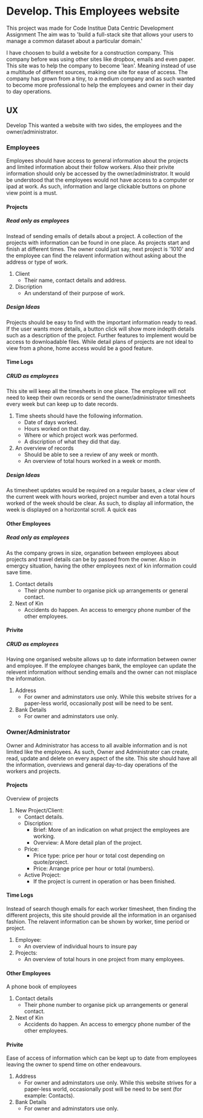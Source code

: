 # Develop. This Employees website #

This project was made for Code Institue Data Centric Development Assignment
The aim was to 'build a full-stack site that allows your users to manage a common dataset about a particular domain.'

I have choosen to build a website for a construction company. This company before was using other sites like dropbox, emails and even paper. This site was to help the company to become 'lean'. Meaning instead of use a multitude of different sources, making one site for ease of access.
The company has grown from a tiny, to a medium company and as such wanted to become more professional to help the employees and owner in their day to day operations.




## UX ##
Develop This wanted a website with two sides, the employees and the owner/administrator.

### Employees ###
Employees should have access to general information about the projects and limited information about their follow workers.
Also their privite information should only be accessed by the owner/administrator.
It would be understood that the employees would not have access to a computer or ipad at work. As such, information and large clickable buttons on phone view point is a must.  

#### Projects ####
##### Read only as employees #####
Instead of sending emails of details about a project. A collection of the projects with information can be found in one place.
As projects start and finish at different times. The owner could just say, next project is '1010' and the employee can find the relavent information without asking about the address or type of work. 
1. Client 
    * Their name, contact details and address.
1. Discription
    * An understand of their purpose of work.

##### Design Ideas #####  
Projects should be easy to find with the important information ready to read.
If the user wants more details, a button click will show more indepth details such as a description of the project.
Further features to implement would be access to downloadable files. While detail plans of projects are not ideal to view from a phone, home access would be a good feature. 

#### Time Logs ####    
##### CRUD as employees #####
This site will keep all the timesheets in one place. The employee will not need to keep their own records or send the owner/administrator timesheets every week but can keep up to date records.
1. Time sheets should have the following information.
    * Date of days worked.
    * Hours worked on that day.
    * Where or which project work was performed.
    * A discription of what they did that day.
1. An overview of records
    * Should be able to see a review of any week or month.
    * An overview of total hours worked in a week or month. 

##### Design Ideas #####
As timesheet updates would be required on a regular bases, a clear view of the current week with hours worked, project number and even a total hours worked of the week should be clear. As such, to display all information, the week is displayed on a horizontal scroll. 
A quick eas 
          
#### Other Employees ####
##### Read only as employees #####
As the company grows in size, organation between employees about projects and travel details can be by passed from the owner. 
Also in emergcy situation, having the other employees next of kin information could save time.
1. Contact details
    * Their phone number to organise pick up arrangements or general contact.
1. Next of Kin
    * Accidents do happen. An access to emergcy phone number of the other employees.

#### Privite ####
##### CRUD as employees #####
Having one organised website allows up to date information between owner and employee. If the employee changes bank, the employee can update the relevent information without sending emails and the owner can not misplace the information. 
1. Address
    * For owner and adminstators use only. While this website strives for a paper-less world, occasionally post will be need to be sent.
1. Bank Details
    * For owner and adminstators use only.   


### Owner/Administrator ###  
Owner and Administrator has access to all avaible information and is not limited like the employees.
As such, Owner and Administrator can create, read, update and delete on every aspect of the site.
This site should have all the information, overviews and general day-to-day operations of the workers and projects.


#### Projects ####
Overview of projects 
1. New Project/Client:
    * Contact details.
    * Discription:
        * Brief: More of an indication on what project the employees are working.
        * Overview: A More detail plan of the project.
    * Price:
        * Price type: price per hour or total cost depending on quote/project.
        * Price: Arrange price per hour or total (numbers).   
    * Active Project:
        * If the project is current in operation or has been finished.       
    

#### Time Logs ####    
Instead of search though emails for each worker timesheet, then finding the different projects, this site should provide all the information in an organised fashion. The relavent information can be shown by worker, time period or project.
1. Employee:
    * An overview of individual hours to insure pay
1. Projects:
    * An overview of total hours in one project from many employees.    
          
#### Other Employees ####
A phone book of employees
1. Contact details
    * Their phone number to organise pick up arrangements or general contact.
1. Next of Kin
    * Accidents do happen. An access to emergcy phone number of the other employees.

#### Privite ####
Ease of access of information which can be kept up to date from employees leaving the owner to spend time on other endeavours.
1. Address
    * For owner and adminstators use only. While this website strives for a paper-less world, occasionally post will be need to be sent (for example: Contacts).
1. Bank Details
    * For owner and adminstators use only. 









<!-- login from flask doc    
https://flask-login.readthedocs.io/en/latest/ -->